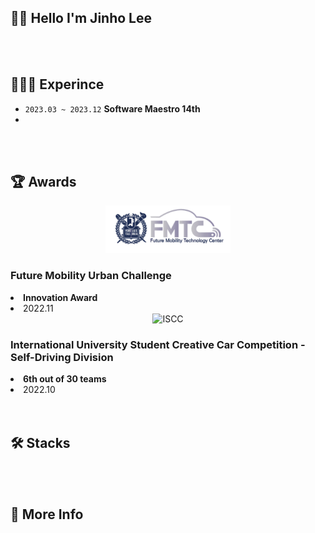 <h2> 👋🏻 Hello I'm Jinho Lee </h2>
<!-- introduce myself -->

<br/><br/><h2> 🧑🏻‍💻 Experince </h2>

- `2023.03 ~ 2023.12` **Software Maestro 14th** <br/>
-

<br/><br/><h2> 🏆 Awards </h2>

<div align=center>
    <div>
        <img src="./img/fmtc.png" alt="FMTC" width=200px>
        <div align=left>
            <h3><strong>Future Mobility Urban Challenge</strong></h3>
            <li><strong>Innovation Award</strong></li>
            <li>2022.11</li>
        </div>
    </div>
    <div>
            <img src="" alt="ISCC">
        <div align=left>
            <h3><strong>International University Student Creative Car Competition - Self-Driving Division</strong></h3>
            <li><strong>6th out of 30 teams</strong></li>
            <li>2022.10</li>
        </div>
    </div>
    
</div>
<br/><br/><h2> 🛠️ Stacks </h2>

<br/><br/><h2> 📝 More Info </h2>

